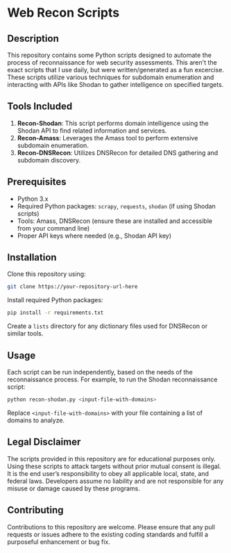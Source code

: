 # Web Recon Scripts

## Description
This repository contains some Python scripts designed to automate the process of reconnaissance for web security assessments. This aren't the exact scripts that I use daily, but were written/generated as a fun excercise. These scripts utilize various techniques for subdomain enumeration and interacting with APIs like Shodan to gather intelligence on specified targets.

## Tools Included
1. **Recon-Shodan**: This script performs domain intelligence using the Shodan API to find related information and services.
2. **Recon-Amass**: Leverages the Amass tool to perform extensive subdomain enumeration.
3. **Recon-DNSRecon**: Utilizes DNSRecon for detailed DNS gathering and subdomain discovery.

## Prerequisites
- Python 3.x
- Required Python packages: `scrapy`, `requests`, `shodan` (if using Shodan scripts)
- Tools: Amass, DNSRecon (ensure these are installed and accessible from your command line)
- Proper API keys where needed (e.g., Shodan API key)

## Installation
Clone this repository using:
```bash
git clone https://your-repository-url-here
```
Install required Python packages:
```bash
pip install -r requirements.txt
```
Create a `lists` directory for any dictionary files used for DNSRecon or similar tools.

## Usage
Each script can be run independently, based on the needs of the reconnaissance process. For example, to run the Shodan reconnaissance script:
```bash
python recon-shodan.py <input-file-with-domains>
```

Replace `<input-file-with-domains>` with your file containing a list of domains to analyze.

## Legal Disclaimer
The scripts provided in this repository are for educational purposes only. Using these scripts to attack targets without prior mutual consent is illegal. It is the end user’s responsibility to obey all applicable local, state, and federal laws. Developers assume no liability and are not responsible for any misuse or damage caused by these programs.

## Contributing
Contributions to this repository are welcome. Please ensure that any pull requests or issues adhere to the existing coding standards and fulfill a purposeful enhancement or bug fix.